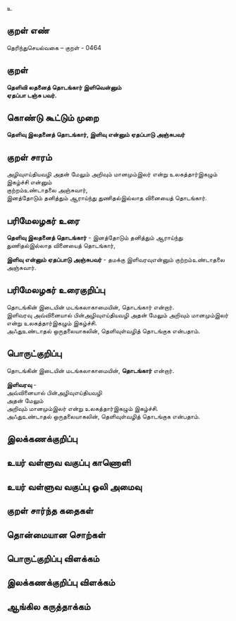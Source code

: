 உ

## குறள் எண் 

தெரிந்துசெயல்வகை – குறள் - 0464  

## குறள் 

**தெளிவி லதனைத் தொடங்கார் இளிவென்னும்  
ஏதப்பா டஞ்சு பவர்.**

## கொண்டு கூட்டும் முறை

**தெளிவு இலதனைத் தொடங்கார், இளிவு என்னும் ஏதப்பாடு அஞ்சுபவர்**

## குறள் சாரம் 

அழிவுஎய்தியவழி அதன் மேலும் அறிவும் மானமும்இலர் என்று உலகத்தார்இகழும் இகழ்ச்சி என்னும்  
குற்றம்உண்டாதலை அஞ்சுவார்,  
இனத்தோடும் தனித்தும் ஆராய்ந்து துணிதல்இல்லாத வினையைத் தொடங்கார்.  

## பரிமேலழகர் உரை

**தெளிவு இலதனைத் தொடங்கார்** - இனத்தோடும் தனித்தும் ஆராய்ந்து துணிதல்இல்லாத வினையைத் தொடங்கார்,  

**இளிவு என்னும் ஏதப்பாடு அஞ்சுபவர்** - தமக்கு இளிவரவுஎன்னும் குற்றம்உண்டாதலை அஞ்சுவார்.  

## பரிமேலழகர் உரைகுறிப்பு   

தொடங்கின் இடையின் மடங்கலாகாமையின், தொடங்கார் என்றார்.  
இளிவரவு அவ்வினையால் பின்அழிவுஎய்தியவழி அதன் மேலும் அறிவும் மானமும்இலர் என்று உலகத்தார்இகழும் இகழ்ச்சி.  
அஃதுஉண்டாதல் ஒருதலையாகலின், தெளிவுள்வழித் தொடங்குக என்பதாம்.  

## பொருட்குறிப்பு 

தொடங்கின் இடையின் மடங்கலாகாமையின், **தொடங்கார்** என்றார்.  

**இளிவரவு** -   
அவ்வினையால் பின்அழிவுஎய்தியவழி  
அதன் மேலும்  
அறிவும் மானமும்இலர் என்று உலகத்தார்இகழும் இகழ்ச்சி.    
அஃதுஉண்டாதல் ஒருதலையாகலின், தெளிவுள்வழித் தொடங்குக என்பதாம்.    

## இலக்கணக்குறிப்பு  


## உயர் வள்ளுவ வகுப்பு காணொளி


## உயர் வள்ளுவ வகுப்பு ஒலி அமைவு 

 
## குறள் சார்ந்த கதைகள் 


## தொன்மையான சொற்கள்


## பொருட்குறிப்பு விளக்கம்


## இலக்கணக்குறிப்பு விளக்கம்


## ஆங்கில கருத்தாக்கம் 


